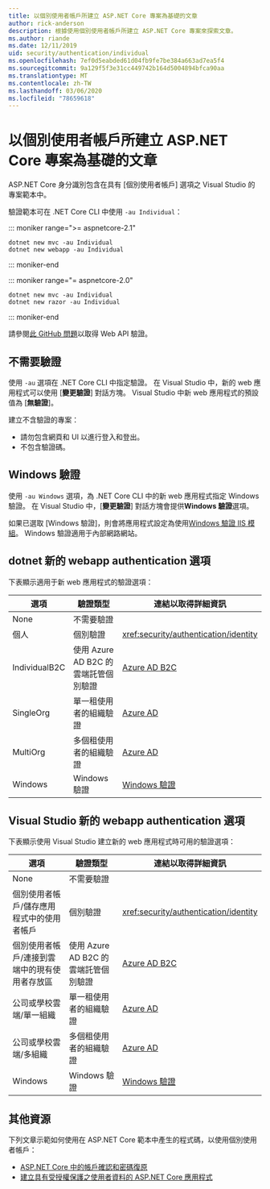 ```yaml
---
title: 以個別使用者帳戶所建立 ASP.NET Core 專案為基礎的文章
author: rick-anderson
description: 根據使用個別使用者帳戶所建立 ASP.NET Core 專案來探索文章。
ms.author: riande
ms.date: 12/11/2019
uid: security/authentication/individual
ms.openlocfilehash: 7ef0d5eabded61d04fb9fe7be384a663ad7ea5f4
ms.sourcegitcommit: 9a129f5f3e31cc449742b164d5004894bfca90aa
ms.translationtype: MT
ms.contentlocale: zh-TW
ms.lasthandoff: 03/06/2020
ms.locfileid: "78659618"
---
```

# <a name="articles-based-on-aspnet-core-projects-created-with-individual-user-accounts"></a>以個別使用者帳戶所建立 ASP.NET Core 專案為基礎的文章

ASP.NET Core 身分識別包含在具有 [個別使用者帳戶] 選項之 Visual Studio 的專案範本中。

驗證範本可在 .NET Core CLI 中使用 `-au Individual`：

::: moniker range=">= aspnetcore-2.1"

```dotnetcli
dotnet new mvc -au Individual
dotnet new webapp -au Individual
```

::: moniker-end

::: moniker range="= aspnetcore-2.0"

```dotnetcli
dotnet new mvc -au Individual
dotnet new razor -au Individual
```

::: moniker-end

請參閱[此 GitHub 問題](https://github.com/dotnet/AspNetCore/issues/5833)以取得 Web API 驗證。

<a name="no"></a>

## <a name="no-authentication"></a>不需要驗證

使用 `-au` 選項在 .NET Core CLI 中指定驗證。 在 Visual Studio 中，新的 web 應用程式可以使用 [**變更驗證**] 對話方塊。 Visual Studio 中新 web 應用程式的預設值為 [**無驗證**]。

建立不含驗證的專案：

* 請勿包含網頁和 UI 以進行登入和登出。
* 不包含驗證碼。

<a name="win"></a>

## <a name="windows-authentication"></a>Windows 驗證

使用 `-au Windows` 選項，為 .NET Core CLI 中的新 web 應用程式指定 Windows 驗證。 在 Visual Studio 中，[**變更驗證**] 對話方塊會提供**Windows 驗證**選項。

如果已選取 [Windows 驗證]，則會將應用程式設定為使用[Windows 驗證 IIS 模組](xref:host-and-deploy/iis/modules)。 Windows 驗證適用于內部網路網站。

## <a name="dotnet-new-webapp-authentication-options"></a>dotnet 新的 webapp authentication 選項

下表顯示適用于新 web 應用程式的驗證選項：

| 選項 | 驗證類型 | 連結以取得詳細資訊 |
 | ----------------- | ------------ | ---------- |
| None            |  不需要驗證 | | 
| 個人      |  個別驗證 | <xref:security/authentication/identity>
| IndividualB2C   |  使用 Azure AD B2C 的雲端託管個別驗證 | [Azure AD B2C](/azure/active-directory-b2c/) |
| SingleOrg       |  單一租使用者的組織驗證 | [Azure AD](/azure/active-directory/develop/quickstart-v2-aspnet-core-webapp) |
| MultiOrg        |  多個租使用者的組織驗證 | [Azure AD](/azure/active-directory/develop/quickstart-v2-aspnet-core-webapp) |
| Windows         |  Windows 驗證 | [Windows 驗證](xref:security/authentication/windowsauth)

## <a name="visual-studio-new-webapp-authentication-options"></a>Visual Studio 新的 webapp authentication 選項

下表顯示使用 Visual Studio 建立新的 web 應用程式時可用的驗證選項：

| 選項 | 驗證類型 | 連結以取得詳細資訊 |
 | ----------------- | ------------ | ---------- |
| None            |  不需要驗證 | | 
| 個別使用者帳戶/儲存應用程式中的使用者帳戶 |  個別驗證 | <xref:security/authentication/identity> |
| 個別使用者帳戶/連接到雲端中的現有使用者存放區 |  使用 Azure AD B2C 的雲端託管個別驗證 | [Azure AD B2C](/azure/active-directory-b2c/) |
| 公司或學校雲端/單一組織  |  單一租使用者的組織驗證 | [Azure AD](/azure/active-directory/develop/quickstart-v2-aspnet-core-webapp) |
| 公司或學校雲端/多組織 |  多個租使用者的組織驗證 | [Azure AD](/azure/active-directory/develop/quickstart-v2-aspnet-core-webapp) |
| Windows         |  Windows 驗證 | [Windows 驗證](xref:security/authentication/windowsauth)

## <a name="additional-resources"></a>其他資源

下列文章示範如何使用在 ASP.NET Core 範本中產生的程式碼，以使用個別使用者帳戶：

* [ASP.NET Core 中的帳戶確認和密碼復原](xref:security/authentication/accconfirm)
* [建立具有受授權保護之使用者資料的 ASP.NET Core 應用程式](xref:security/authorization/secure-data)
